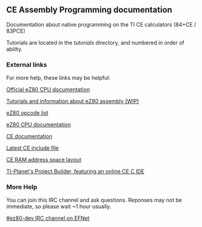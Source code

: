 ## CE Assembly Programming documentation

Documentation about native programming on the TI CE calculators (84+CE / 83PCE)

Tutorials are located in the *tutorials* directory, and numbered in order of ability.

### External links

For more help, these links may be helpful:

[Official eZ80 CPU documentation](http://www.zilog.com/docs/um0077.pdf)

[Tutorials and information about eZ80 assembly (WIP)](http://ez80.github.io/)

[eZ80 opcode list](http://mdfs.net/Docs/Comp/eZ80/OpList)

[eZ80 CPU documentation](http://z80.ukl.me/ez80/notes.html">http://z80.ukl.me/ez80/notes.html)

[CE documentation](http://wikiti.brandonw.net/index.php?title=Calculator_Documentation#TI-84_Plus_CE.5B-T.5D.2C_TI-83_Premium_CE)

[Latest CE include file](http://wikiti.brandonw.net/index.php?title=84PCE:OS:Include_File)

[CE RAM address space layout](http://wikiti.brandonw.net/index.php?title=Category:84PCE:RAM:By_Address)

[TI-Planet's Project Builder, featuring an online CE C IDE](https://tiplanet.org/pb/">https://tiplanet.org/pb/)

### More Help

You can join this IRC channel and ask questions. Reponses may not be immediate, so please wait ~1 hour usually.

[#ez80-dev IRC channel on EFNet](http://chat.efnet.org:9090/?channels=%23ez80-dev)

